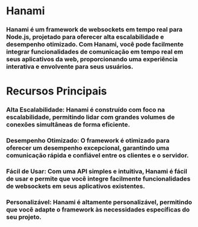 # Hanami
### Hanami é um framework de websockets em tempo real para Node.js, projetado para oferecer alta escalabilidade e desempenho otimizado. Com Hanami, você pode facilmente integrar funcionalidades de comunicação em tempo real em seus aplicativos da web, proporcionando uma experiência interativa e envolvente para seus usuários.

# Recursos Principais
### Alta Escalabilidade: Hanami é construído com foco na escalabilidade, permitindo lidar com grandes volumes de conexões simultâneas de forma eficiente.

### Desempenho Otimizado: O framework é otimizado para oferecer um desempenho excepcional, garantindo uma comunicação rápida e confiável entre os clientes e o servidor.

### Fácil de Usar: Com uma API simples e intuitiva, Hanami é fácil de usar e permite que você integre facilmente funcionalidades de websockets em seus aplicativos existentes.

### Personalizável: Hanami é altamente personalizável, permitindo que você adapte o framework às necessidades específicas do seu projeto.
